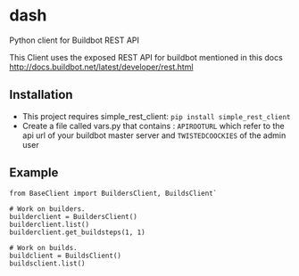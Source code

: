 # dash
Python client for Buildbot REST API

This Client uses the exposed REST API for buildbot mentioned in this docs http://docs.buildbot.net/latest/developer/rest.html

## Installation
- This project requires simple_rest_client: `pip install simple_rest_client`
- Create a file called vars.py that contains : `APIROOTURL` which refer to the api url of your buildbot master server and `TWISTEDCOOCKIES` of the admin user

## Example
```
from BaseClient import BuildersClient, BuildsClient`

# Work on builders.
builderclient = BuildersClient()
builderclient.list()
builderclient.get_buildsteps(1, 1)

# Work on builds.
buildclient = BuildsClient()
buildsclient.list()
```
